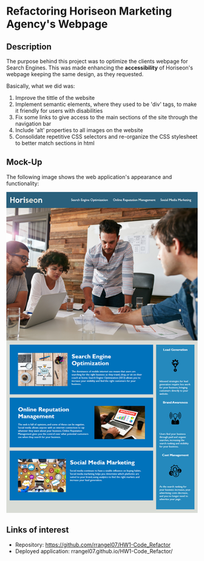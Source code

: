 # Refactoring Horiseon Marketing Agency's Webpage

## Description

The purpose behind this project was to optimize the clients webpage for Search Engines. This was made enhancing the **accessibility** of Horiseon's webpage keeping the same design, as they requested. 

Basically, what we did was:
1. Improve the tittle of the website
2. Implement semantic elements, where they used to be 'div' tags, to make it friendly for users with disabilities
3. Fix some links to give access to the main sections of the site through the navigation bar
4. Include 'alt' properties to all images on the website
5. Consolidate repetitive CSS selectors and re-organize the CSS stylesheet to better match sections in html

## Mock-Up

The following image shows the web application's appearance and functionality:

![The Horiseon webpage ](./assets/images/01-html-css-git-homework-demo.png)

## Links of interest

- Repository: https://github.com/rrangel07/HW1-Code_Refactor
- Deployed application: rrangel07.github.io/HW1-Code_Refactor/

